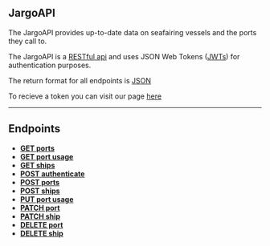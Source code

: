 ## JargoAPI

The JargoAPI provides up-to-date data on seafairing vessels and the ports they call to.

The JargoAPI is a [RESTful api](http://en.wikipedia.org/wiki/Representational_State_Transfer "RESTful") and uses JSON Web Tokens ([JWTs](https://jwt.io/introduction/)) for authentication purposes.  

The return format for all endpoints is [JSON](http://json.org/ "JSON")

To recieve a token you can visit our page [here](https://byob-jargo.herokuapp.com/)

***

## Endpoints

- [**GET ports**](https://github.com/mschae16/byob/blob/master/documentation/GET-ports.md)
- [**GET port usage**](https://github.com/mschae16/byob/blob/master/documentation/GET-port-usage.md)
- [**GET ships**](https://github.com/mschae16/byob/blob/master/documentation/GET-ships.md)
- [**POST authenticate**]()
- [**POST ports**]()
- [**POST ships**]()
- [**PUT port usage**]()
- [**PATCH port**]()
- [**PATCH ship**]()
- [**DELETE port**]()
- [**DELETE ship**]()
